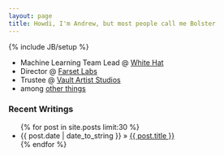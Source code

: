 ```yaml
---
layout: page
title: Howdi, I'm Andrew, but most people call me Bolster
---
```

{% include JB/setup %}


* Machine Learning Team Lead @ [White Hat](https://www.whitehatsec.com)
* Director @ [Farset Labs](https://www.farsetlabs.org.uk)
* Trustee @ [Vault Artist Studios](https://www.vaultartiststudios.com/)
* among [other things](/about)

### Recent Writings

<ul class="posts">  
  {% for post in site.posts limit:30 %}  
     <li>  
       <span>{{ post.date | date_to_string }}</span> &raquo;  
       <a href="{{ BASE_PATH }}{{ post.url }}">  
       {{ post.title }}</a>  
     </li>  
  {% endfor %}  
</ul>
